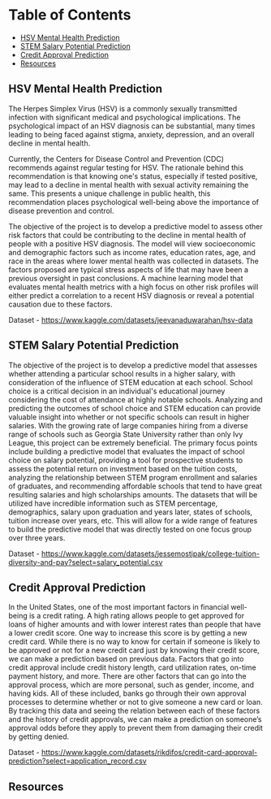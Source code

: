 # Table of Contents
- [HSV Mental Health Prediction](#hsv-mental-health-prediction)
- [STEM Salary Potential Prediction](stem-salary-potential)
- [Credit Approval Prediction](credit-approval-prediction)
- [Resources](#resources)

## HSV Mental Health Prediction

The Herpes Simplex Virus (HSV) is a commonly sexually transmitted infection with significant medical and psychological implications. The psychological impact of an HSV diagnosis can be substantial, many times leading to being faced against stigma, anxiety, depression, and an overall decline in mental health. 

Currently, the Centers for Disease Control and Prevention (CDC) recommends against regular testing for HSV. The rationale behind this recommendation is that knowing one's status, especially if tested positive, may lead to a decline in mental health with sexual activity remaining the same. This presents a unique challenge in public health, this recommendation places psychological well-being above the importance of disease prevention and control. 

The objective of the project is to develop a predictive model to assess other risk factors that could be contributing to the decline in mental health of people with a positive HSV diagnosis. The model will view socioeconomic and demographic factors such as income rates, education rates, age, and race in the areas where lower mental health was collected in datasets. The factors proposed are typical stress aspects of life that may have been a previous oversight in past conclusions. A machine learning model that evaluates mental health metrics with a high focus on other risk profiles will either predict a correlation to a recent HSV diagnosis or reveal a potential causation due to these factors.

Dataset - https://www.kaggle.com/datasets/jeevanaduwarahan/hsv-data

## STEM Salary Potential Prediction

The objective of the project is to develop a predictive model that assesses whether attending a particular school results in a higher salary, with consideration of the influence of STEM education at each school. School choice is a critical decision in an individual's educational journey considering the cost of attendance at highly notable schools. Analyzing and predicting the outcomes of school choice and STEM education can provide valuable insight into whether or not specific schools can result in higher salaries. With the growing rate of large companies hiring from a diverse range of schools such as Georgia State University rather than only Ivy League, this project can be extremely beneficial. The primary focus points include building a predictive model that evaluates the impact of school choice on salary potential, providing a tool for prospective students to assess the potential return on investment based on the tuition costs, analyzing the relationship between STEM program enrollment and salaries of graduates, and recommending affordable schools that tend to have great resulting salaries and high scholarships amounts. The datasets that will be utilized have incredible information such as STEM percentage, demographics, salary upon graduation and years later, states of schools, tuition increase over years, etc. This will allow for a wide range of features to build the predictive model that was directly tested on one focus group over three years. 

Dataset - https://www.kaggle.com/datasets/jessemostipak/college-tuition-diversity-and-pay?select=salary_potential.csv

## Credit Approval Prediction
  In the United States, one of the most important factors in financial well-being is a credit rating. A high rating allows people to get approved for loans of higher amounts and with lower interest rates than people that have a lower credit score. One way to increase this score is by getting a new credit card. While there is no way to know for certain if someone is likely to be approved or not for a new credit card just by knowing their credit score, we can make a prediction based on previous data.
	Factors that go into credit approval include credit history length, card utilization rates, on-time payment history, and more. There are other factors that can go into the approval process, which are more personal, such as gender, income, and having kids. All of these included, banks go through their own approval processes to determine whether or not to give someone a new card or loan. By tracking this data and seeing the relation between each of these factors and the history of credit approvals, we can make a prediction on someone’s approval odds before they apply to prevent them from damaging their credit by getting denied. 

Dataset - https://www.kaggle.com/datasets/rikdifos/credit-card-approval-prediction?select=application_record.csv

## Resources



